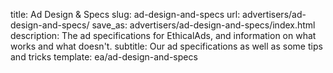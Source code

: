 title: Ad Design & Specs
slug: ad-design-and-specs
url: advertisers/ad-design-and-specs/
save_as: advertisers/ad-design-and-specs/index.html
description: The ad specifications for EthicalAds, and information on what works and what doesn't.
subtitle: Our ad specifications as well as some tips and tricks
template: ea/ad-design-and-specs
